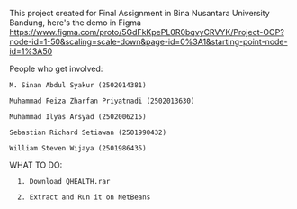 This project created for Final Assignment in Bina Nusantara University Bandung, here's the demo in Figma
https://www.figma.com/proto/5GdFkKpePL0R0bqvyCRVYK/Project-OOP?node-id=1-50&scaling=scale-down&page-id=0%3A1&starting-point-node-id=1%3A50

  People who get involved:

    M. Sinan Abdul Syakur (2502014381)

    Muhammad Feiza Zharfan Priyatnadi (2502013630)

    Muhammad Ilyas Arsyad (2502006215)

    Sebastian Richard Setiawan (2501990432)

    William Steven Wijaya (2501986435)
    
 WHAT TO DO:
 
      1. Download QHEALTH.rar
      
      2. Extract and Run it on NetBeans
